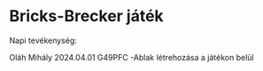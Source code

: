 # Bricks-Brecker játék

Napi tevékenység:

Oláh Mihály 2024.04.01 G49PFC
-Ablak létrehozása a játékon belül

